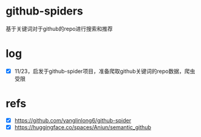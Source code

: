 # github-spiders
基于关键词对于github的repo进行搜索和推荐

# log
- [x] 11/23，启发于github-spider项目，准备爬取github关键词的repo数据，爬虫受限

# refs
- [x] https://github.com/yanglinlong6/github-spider
- [x] https://huggingface.co/spaces/Aniun/semantic_github